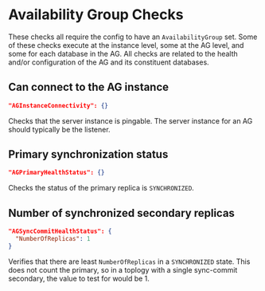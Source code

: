 # Availability Group Checks

These checks all require the config to have an `AvailabilityGroup` set.  Some of these checks execute at the instance level, some at the AG level, and some for each database in the AG.  All checks are related to the health and/or configuration of the AG and its constituent databases.

## Can connect to the AG instance
```json
"AGInstanceConnectivity": {}
```

Checks that the server instance is pingable.  The server instance for an AG should typically be the listener.

## Primary synchronization status

```json
"AGPrimaryHealthStatus": {}
```

Checks the status of the primary replica is `SYNCHRONIZED`.

## Number of synchronized secondary replicas
```json
"AGSyncCommitHealthStatus": {
  "NumberOfReplicas": 1
}
```

Verifies that there are least `NumberOfReplicas` in a `SYNCHRONIZED` state.  This does not count the primary, so in a toplogy with a single sync-commit secondary, the value to test for would be 1.